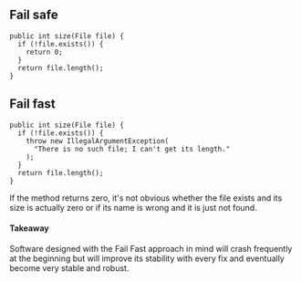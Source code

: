 Fail safe
---

```
public int size(File file) {
  if (!file.exists()) {
    return 0;
  }
  return file.length();
}
```

Fail fast
---

```
public int size(File file) {
  if (!file.exists()) {
    throw new IllegalArgumentException(
      "There is no such file; I can't get its length."
    );
  }
  return file.length();
}
```

If the method returns zero, it's not obvious whether the
file exists and its size is actually zero or if its name
is wrong and it is just not found. 

#### Takeaway

Software designed with the Fail Fast approach in mind
will crash frequently at the beginning but will improve
its stability with every fix and eventually become very
stable and robust.
